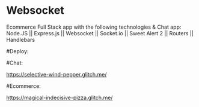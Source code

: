 # Websocket
Ecommerce Full Stack app with the following technologies & Chat app:
Node.JS || Express.js || Websocket || Socket.io || Sweet Alert 2 || Routers || Handlebars 


#Deploy:

#Chat:


https://selective-wind-pepper.glitch.me/

#Ecommerce:


https://magical-indecisive-pizza.glitch.me/
